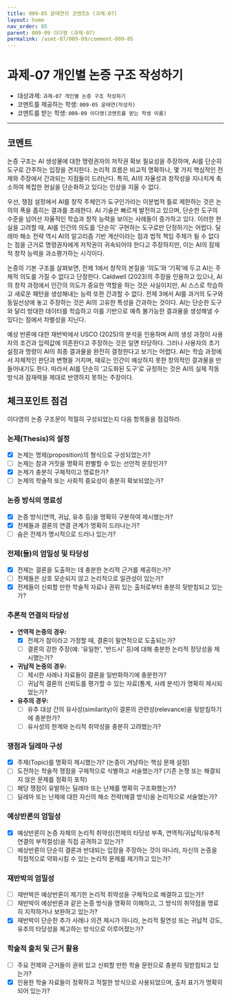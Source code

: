 ```yaml
---
title: 009-05 윤태연의 코멘트b (과제-07) 
layout: home
nav_order: 05
parent: 009-09 이다영 (과제-07)
permalink: /asmt-07/009-09/comment-009-05
---
```


# 과제-07 개인별 논증 구조 작성하기

- 대상과제: `과제-07 개인별 논증 구조 작성하기`
- 코멘트를 제공하는 학생: `009-05 윤태연(작성자)` 
- 코멘트를 받는 학생: `009-09 이다영(코멘트를 받는 학생 이름)` 

---

## 코멘트

논증 구조는 AI 생성물에 대한 명령권자의 저작권 확보 필요성을 주장하며, AI를 단순히 도구로 간주하는 입장을 견지한다. 논리적 흐름은 비교적 명확하나, 몇 가지 핵심적인 전제와 주장에서 간과되는 지점들이 드러난다. 특히, AI의 자율성과 창작성을 지나치게 축소하여 복잡한 현실을 단순화하고 있다는 인상을 지울 수 없다.

우선, 쟁점 설정에서 AI를 창작 주체인가 도구인가라는 이분법적 틀로 제한하는 것은 논의의 폭을 좁히는 결과를 초래한다. AI 기술은 빠르게 발전하고 있으며, 단순한 도구의 수준을 넘어선 자율적인 학습과 창작 능력을 보이는 사례들이 증가하고 있다. 이러한 현실을 고려할 때, AI를 인간의 의도를 ‘단순히’ 구현하는 도구로만 단정하기는 어렵다. 딜레마 해소 전략 역시 AI의 알고리즘 기반 계산이라는 점과 법적 책임 주체가 될 수 없다는 점을 근거로 명령권자에게 저작권이 귀속되어야 한다고 주장하지만, 이는 AI의 잠재적 창작 능력을 과소평가하는 시각이다.

논증의 기본 구조를 살펴보면, 전제 1에서 창작의 본질을 ‘의도’와 ‘기획’에 두고 AI는 주체적 의도를 가질 수 없다고 단정한다. Caldwell (2023)의 주장을 인용하고 있으나, AI의 창작 과정에서 인간의 의도가 중요한 역할을 하는 것은 사실이지만, AI 스스로 학습하고 새로운 패턴을 생성해내는 능력 또한 간과할 수 없다. 전제 3에서 AI를 과거의 도구와 동일선상에 놓고 주장하는 것은 AI의 고유한 특성을 간과하는 것이다. AI는 단순한 도구와 달리 방대한 데이터를 학습하고 이를 기반으로 예측 불가능한 결과물을 생성해낼 수 있다는 점에서 차별성을 지닌다.

예상 반론에 대한 재반박에서 USCO (2025)의 분석을 인용하며 AI의 생성 과정이 사용자의 조건과 입력값에 의존한다고 주장하는 것은 일면 타당하다. 그러나 사용자의 초기 설정과 명령이 AI의 최종 결과물을 완전히 결정한다고 보기는 어렵다. AI는 학습 과정에서 자체적인 판단과 변형을 거치며, 때로는 인간이 예상하지 못한 창의적인 결과물을 만들어내기도 한다. 따라서 AI를 단순히 ‘고도화된 도구’로 규정하는 것은 AI의 실제 작동 방식과 잠재력을 제대로 반영하지 못하는 주장이다.

## 체크포인트 점검

이다영의 논증 구조문이 적절히 구성되었는지 다음 항목들을 점검하라.

### **논제(Thesis)의 설정**
- [x] 논제는 명제(proposition)의 형식으로 구성되었는가?
- [ ] 논제는 참과 거짓을 명확히 판별할 수 있는 선언적 문장인가?
- [x] 논제가 충분히 구체적이고 명료한가?
- [ ] 논제의 학술적 또는 사회적 중요성이 충분히 확보되었는가?

### **논증 방식의 명료성**
- [x] 논증 방식(연역, 귀납, 유추 등)을 명확히 구분하여 제시했는가?
- [x] 전제들과 결론의 연결 관계가 명확히 드러나는가?
- [ ] 숨은 전제가 명시적으로 드러나 있는가?

### **전제(들)의 엄밀성 및 타당성**
- [x] 전제는 결론을 도출하는 데 충분한 논리적 근거를 제공하는가?
- [ ] 전제들은 상호 모순되지 않고 논리적으로 일관성이 있는가?
- [x] 전제들이 신뢰할 만한 학술적 자료나 권위 있는 출처로부터 충분히 뒷받침되고 있는가?

### **추론적 연결의 타당성**
- **연역적 논증의 경우:**
  - [x] 전제가 참이라고 가정할 때, 결론이 필연적으로 도출되는가?
  - [ ] 결론의 강한 주장(예: '유일한', '반드시' 등)에 대해 충분한 논리적 정당성을 제시했는가?

- **귀납적 논증의 경우:**
  - [ ] 제시한 사례나 자료들이 결론을 일반화하기에 충분한가?
  - [ ] 귀납적 결론의 신뢰도를 평가할 수 있는 자료(통계, 사례 분석)가 명확히 제시되었는가?

- **유추의 경우:**
  - [ ] 유추 대상 간의 유사성(similarity)이 결론의 관련성(relevance)을 뒷받침하기에 충분한가?
  - [ ] 유사성의 한계와 논리적 취약성을 충분히 고려했는가?

### **쟁점과 딜레마 구성**
- [x] 주제(Topic)를 명확히 제시했는가? (논증이 겨냥하는 핵심 문제 설정)
- [ ] 도전하는 학술적 쟁점을 구체적으로 식별하고 서술했는가? (기존 논쟁 또는 해결되지 않은 문제를 정확히 포착)
- [ ] 해당 쟁점이 유발하는 딜레마 또는 난제를 명확히 구조화했는가?
- [ ] 딜레마 또는 난제에 대한 자신의 해소 전략(해결 방식)을 논리적으로 서술했는가?

### **예상반론의 엄밀성**
- [x] 예상반론이 논증 자체의 논리적 취약성(전제의 타당성 부족, 연역적/귀납적/유추적 연결의 부적절성)을 직접 공격하고 있는가?
- [ ] 예상반론이 단순히 결론과 반대되는 입장을 주장하는 것이 아니라, 자신의 논증을 직접적으로 약화시킬 수 있는 논리적 문제를 제기하고 있는가?

### **재반박의 엄밀성**
- [ ] 재반박은 예상반론이 제기한 논리적 취약성을 구체적으로 해결하고 있는가?
- [ ] 재반박이 예상반론과 같은 논증 방식을 명확히 이해하고, 그 방식의 취약점을 명료히 지적하거나 보완하고 있는가?
- [x] 재반박이 단순한 추가 사례나 의견 제시가 아니라, 논리적 필연성 또는 귀납적 강도, 유추의 타당성을 제고하는 방식으로 이루어졌는가?

### **학술적 출처 및 근거 활용**
- [ ] 주요 전제와 근거들이 권위 있고 신뢰할 만한 학술 문헌으로 충분히 뒷받침되고 있는가?
- [x] 인용한 학술 자료들이 정확하고 적절한 방식으로 사용되었으며, 출처 표기가 명확히 되어 있는가?
